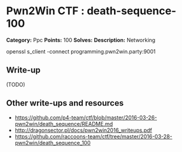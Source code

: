 # Pwn2Win CTF : death-sequence-100

**Category:** Ppc
**Points:** 100
**Solves:**
**Description:**
Networking

openssl s_client -connect programming.pwn2win.party:9001


## Write-up

(TODO)

## Other write-ups and resources

* https://github.com/p4-team/ctf/blob/master/2016-03-26-pwn2win/death_sequence/README.md
* http://dragonsector.pl/docs/pwn2win2016_writeups.pdf
* https://github.com/raccoons-team/ctf/tree/master/2016-03-28-pwn2win/death_sequence_100
